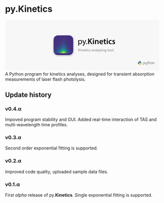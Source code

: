 # py.Kinetics
![](/assets/pyKinetics_wide.png)
A Python program for kinetics analyses, designed for transient absorption measurements of laser flash photolysis.

## Update history
### v0.4.α
Impoved program stability and GUI. Added real-time interaction of TAS and multi-wavelength time profiles.

### v0.3.α
Second order exponential fitting is supported.

### v0.2.α
Improved code quality, uploaded sample data files.

### v0.1.α
First *alpha* release of py.**Kinetics**. Single exponential fitting is supported.
